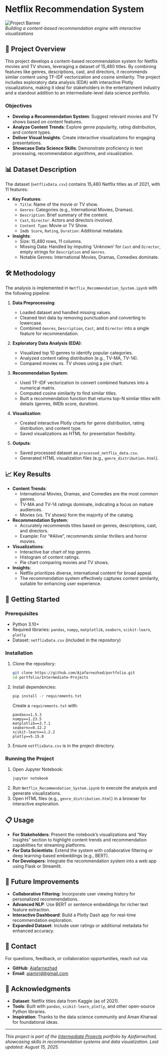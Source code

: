 # Netflix Recommendation System

![Project Banner](https://via.placeholder.com/1200x200.png?text=Netflix+Recommendation+System)  
*Building a content-based recommendation engine with interactive visualizations*

## 📖 Project Overview

This project develops a content-based recommendation system for Netflix movies and TV shows, leveraging a dataset of 15,480 titles. By combining features like genres, descriptions, cast, and directors, it recommends similar content using TF-IDF vectorization and cosine similarity. The project includes exploratory data analysis (EDA) with interactive Plotly visualizations, making it ideal for stakeholders in the entertainment industry and a standout addition to an intermediate-level data science portfolio.

### Objectives
- **Develop a Recommendation System**: Suggest relevant movies and TV shows based on content features.
- **Analyze Content Trends**: Explore genre popularity, rating distribution, and content types.
- **Deliver Visual Insights**: Create interactive visualizations for engaging presentations.
- **Showcase Data Science Skills**: Demonstrate proficiency in text processing, recommendation algorithms, and visualization.

## 📊 Dataset Description

The dataset (`netflixData.csv`) contains 15,480 Netflix titles as of 2021, with 11 features:

- **Key Features**:
  - `Title`: Name of the movie or TV show.
  - `Genres`: Categories (e.g., International Movies, Dramas).
  - `Description`: Brief summary of the content.
  - `Cast`, `Director`: Actors and directors involved.
  - `Content Type`: Movie or TV Show.
  - `Imdb Score`, `Rating`, `Duration`: Additional metadata.
- **Insights**:
  - Size: 15,480 rows, 11 columns.
  - Missing Data: Handled by imputing ‘Unknown’ for `Cast` and `Director`, empty strings for `Description` and `Genres`.
  - Notable Genres: International Movies, Dramas, Comedies dominate.

## 🛠 Methodology

The analysis is implemented in `Netflix_Recommendation_System.ipynb` with the following pipeline:

1. **Data Preprocessing**:
   - Loaded dataset and handled missing values.
   - Cleaned text data by removing punctuation and converting to lowercase.
   - Combined `Genres`, `Description`, `Cast`, and `Director` into a single feature for recommendation.

2. **Exploratory Data Analysis (EDA)**:
   - Visualized top 10 genres to identify popular categories.
   - Analyzed content rating distribution (e.g., TV-MA, TV-14).
   - Compared movies vs. TV shows using a pie chart.

3. **Recommendation System**:
   - Used TF-IDF vectorization to convert combined features into a numerical matrix.
   - Computed cosine similarity to find similar titles.
   - Built a recommendation function that returns top-N similar titles with details (genres, IMDb score, duration).

4. **Visualization**:
   - Created interactive Plotly charts for genre distribution, rating distribution, and content type.
   - Saved visualizations as HTML for presentation flexibility.

5. **Outputs**:
   - Saved processed dataset as `processed_netflix_data.csv`.
   - Generated HTML visualization files (e.g., `genre_distribution.html`).

## 📈 Key Results

- **Content Trends**:
  - International Movies, Dramas, and Comedies are the most common genres.
  - TV-MA and TV-14 ratings dominate, indicating a focus on mature audiences.
  - Movies (vs. TV shows) form the majority of the catalog.
- **Recommendation System**:
  - Accurately recommends titles based on genres, descriptions, cast, and directors.
  - Example: For “#Alive”, recommends similar thrillers and horror movies.
- **Visualizations**:
  - Interactive bar chart of top genres.
  - Histogram of content ratings.
  - Pie chart comparing movies and TV shows.
- **Insights**:
  - Netflix prioritizes diverse, international content for broad appeal.
  - The recommendation system effectively captures content similarity, suitable for enhancing user experience.

## 🚀 Getting Started

### Prerequisites
- Python 3.10+
- Required libraries: `pandas`, `numpy`, `matplotlib`, `seaborn`, `scikit-learn`, `plotly`
- Dataset: `netflixData.csv` (included in the repository)

### Installation
1. Clone the repository:
   ```bash
   git clone https://github.com/Ajafarnezhad/portfolio.git
   cd portfolio/Intermediate-Projects
   ```
2. Install dependencies:
   ```bash
   pip install -r requirements.txt
   ```
   Create a `requirements.txt` with:
   ```
   pandas==1.5.3
   numpy==1.23.5
   matplotlib==3.7.1
   seaborn==0.12.2
   scikit-learn==1.2.2
   plotly==5.15.0
   ```

3. Ensure `netflixData.csv` is in the project directory.

### Running the Project
1. Open Jupyter Notebook:
   ```bash
   jupyter notebook
   ```
2. Run `Netflix_Recommendation_System.ipynb` to execute the analysis and generate visualizations.
3. Open HTML files (e.g., `genre_distribution.html`) in a browser for interactive exploration.

## 📋 Usage

- **For Stakeholders**: Present the notebook’s visualizations and “Key Insights” section to highlight content trends and recommendation capabilities for streaming platforms.
- **For Data Scientists**: Extend the system with collaborative filtering or deep learning-based embeddings (e.g., BERT).
- **For Developers**: Integrate the recommendation system into a web app using Flask or Streamlit.

## 🔮 Future Improvements

- **Collaborative Filtering**: Incorporate user viewing history for personalized recommendations.
- **Advanced NLP**: Use BERT or sentence embeddings for richer text feature extraction.
- **Interactive Dashboard**: Build a Plotly Dash app for real-time recommendation exploration.
- **Expanded Dataset**: Include user ratings or additional metadata for enhanced accuracy.

## 📧 Contact

For questions, feedback, or collaboration opportunities, reach out via:
- **GitHub**: [Ajafarnezhad](https://github.com/Ajafarnezhad)
- **Email**: aiamirjd@gmail.com

## 🙏 Acknowledgments

- **Dataset**: Netflix titles data from Kaggle (as of 2021).
- **Tools**: Built with `pandas`, `scikit-learn`, `plotly`, and other open-source Python libraries.
- **Inspiration**: Thanks to the data science community and Aman Kharwal for foundational ideas.

---

*This project is part of the [Intermediate Projects](https://github.com/Ajafarnezhad/portfolio/tree/main/Intermediate-Projects) portfolio by Ajafarnezhad, showcasing skills in recommendation systems and data visualization. Last updated: August 15, 2025.*